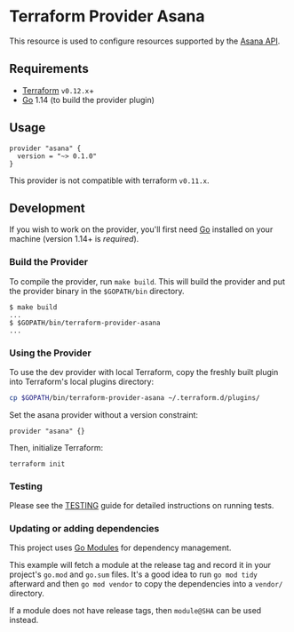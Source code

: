 Terraform Provider Asana
=========================

This resource is used to configure resources supported by the [Asana API](https://developers.asana.com/docs).

Requirements
------------

- [Terraform](https://www.terraform.io/downloads.html) `v0.12.x`+
- [Go](https://golang.org/doc/install) 1.14 (to build the provider plugin)

Usage
-----

```hcl
provider "asana" {
  version = "~> 0.1.0"
}
```

This provider is not compatible with terraform `v0.11.x`.

Development
-----------

If you wish to work on the provider, you'll first need [Go](http://www.golang.org) installed on your machine (version 1.14+ is *required*).

### Build the Provider

To compile the provider, run `make build`. This will build the provider and put the provider binary in the `$GOPATH/bin` directory.

```shell script
$ make build
...
$ $GOPATH/bin/terraform-provider-asana
...
```

### Using the Provider

To use the dev provider with local Terraform, copy the freshly built plugin into Terraform's local plugins directory:

```sh
cp $GOPATH/bin/terraform-provider-asana ~/.terraform.d/plugins/
```

Set the asana provider without a version constraint:

```hcl
provider "asana" {}
```

Then, initialize Terraform:

```shell script
terraform init
```

### Testing

Please see the [TESTING](TESTING.md) guide for detailed instructions on running tests.

### Updating or adding dependencies

This project uses [Go Modules](https://github.com/golang/go/wiki/Modules) for dependency management.

This example will fetch a module at the release tag and record it in your project's `go.mod` and `go.sum` files.
It's a good idea to run `go mod tidy` afterward and then `go mod vendor` to copy the dependencies into a `vendor/` directory.

If a module does not have release tags, then `module@SHA` can be used instead.